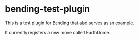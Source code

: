 # bending-test-plugin

This is a test plugin for [Bending](https://github.com/PrimordialMoros/Bending) that also serves as an example.

It currently registers a new move called EarthDome.
